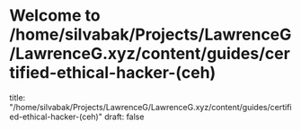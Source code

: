 # Welcome to /home/silvabak/Projects/LawrenceG/LawrenceG.xyz/content/guides/certified-ethical-hacker-(ceh)
title: "/home/silvabak/Projects/LawrenceG/LawrenceG.xyz/content/guides/certified-ethical-hacker-(ceh)"
draft: false
